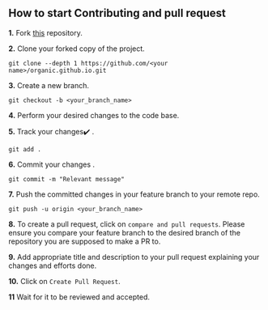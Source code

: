## How to start Contributing and pull request

**1.**  Fork [this](https://github.com/Arghadip-Chatterjee/organic.github.io.git) repository.

**2.**  Clone your forked copy of the project.

```
git clone --depth 1 https://github.com/<your name>/organic.github.io.git
```

**3.** Create a new branch.

```
git checkout -b <your_branch_name>
```

**4.** Perform your desired changes to the code base.


**5.** Track your changes:heavy_check_mark: .

```
git add . 
```

**6.** Commit your changes .

```
git commit -m "Relevant message"
```

**7.** Push the committed changes in your feature branch to your remote repo.
```
git push -u origin <your_branch_name>
```

**8.** To create a pull request, click on `compare and pull requests`. Please ensure you compare your feature branch to the desired branch of the repository you are supposed to make a PR to.


**9.** Add appropriate title and description to your pull request explaining your changes and efforts done.


**10.** Click on `Create Pull Request`.


**11** Wait for it to be reviewed and accepted.
